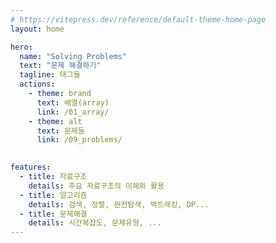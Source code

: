 ```yaml
---
# https://vitepress.dev/reference/default-theme-home-page
layout: home

hero:
  name: "Solving Problems"
  text: "문제 해결하기"
  tagline: 태그들
  actions:
    - theme: brand
      text: 배열(array)
      link: /01_array/
    - theme: alt
      text: 문제들
      link: /09_problems/
    

features:
  - title: 자료구조
    details: 주요 자료구조의 이해와 활용
  - title: 알고리즘
    details: 검색, 정렬, 완전탐색, 백트래킹, DP...
  - title: 문제해결
    details: 시간복잡도, 문제유형, ...
---
```


